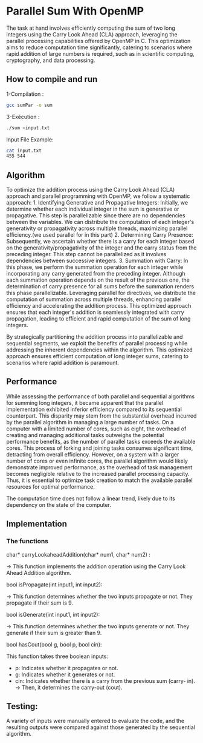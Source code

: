 # Parallel Sum With OpenMP

 The task at hand involves efficiently computing the sum of two long integers
using the Carry Look Ahead (CLA) approach, leveraging the parallel processing
capabilities offered by OpenMP in C. This optimization aims to reduce
computation time significantly, catering to scenarios where rapid addition of
large numbers is required, such as in scientific computing, cryptography, and
data processing.

## How to compile and run

   1-Compilation : 
   ```bash
   gcc sumPar -o sum
   ```
                                                                     
   3-Exécution : 
   ```bash
   ./sum <input.txt
   ```

Input File Example:
   ```bash
 cat input.txt
   455 544
   ```

## Algorithm

   To optimize the addition process using the Carry Look Ahead (CLA) approach and
parallel programming with OpenMP, we follow a systematic approach:
      1. Identifying Generative and Propagative Integers: Initially, we determine
whether each individual integer in the sum is generative or propagative. This
step is parallelizable since there are no dependencies between the variables. We
can distribute the computation of each integer's generativity or propagativity
across multiple threads, maximizing parallel efficiency.(we used parallel for in
this part)
      2. Determining Carry Presence: Subsequently, we ascertain whether there is a
carry for each integer based on the generativity/propagativity of the integer
and the carry status from the preceding integer. This step cannot be
parallelized as it involves dependencies between successive integers.
      3. Summation with Carry: In this phase, we perform the summation operation
for each integer while incorporating any carry generated from the preceding
integer. Although each summation operation depends on the result of the previous
one, the determination of carry presence for all sums before the summation
renders this phase parallelizable. Leveraging parallel for directives, we
distribute the computation of summation across multiple threads, enhancing
parallel efficiency and accelerating the addition process. This optimized
approach ensures that each integer's addition is seamlessly integrated with
carry propagation, leading to efficient and rapid computation of the sum of long
integers.

   By strategically partitioning the addition process into parallelizable and
sequential segments, we exploit the benefits of parallel processing while
addressing the inherent dependencies within the algorithm. This optimized
approach ensures efficient computation of long integer sums, catering to
scenarios where rapid addition is paramount.

##  Performance

   While assessing the performance of both parallel and sequential algorithms for
summing long integers, it became apparent that the parallel implementation
exhibited inferior efficiency compared to its sequential counterpart. This
disparity may stem from the substantial overhead incurred by the parallel
algorithm in managing a large number of tasks. On a computer with a limited
number of cores, such as eight, the overhead of creating and managing additional
tasks outweighs the potential performance benefits, as the number of parallel
tasks exceeds the available cores. This process of forking and joining tasks
consumes significant time, detracting from overall efficiency. However, on a
system with a larger number of cores or even infinite cores, the parallel
algorithm would likely demonstrate improved performance, as the overhead of task
management becomes negligible relative to the increased parallel processing
capacity. Thus, it is essential to optimize task creation to match the available
parallel resources for optimal performance.


   The computation time does not follow a linear trend, likely due to its
dependency on the state of the computer.

## Implementation

### The functions

   char* carryLookaheadAddition(char* num1, char* num2) :

-> This function implements the addition operation using the Carry Look
Ahead Addition algorithm.


   bool isPropagate(int input1, int input2):

-> This function determines whether the two inputs propagate or not. They
propagate if their sum is 9.


   bool isGenerate(int input1, int input2):

-> This function determines whether the two inputs generate or not. They
generate if their sum is greater than 9.


   bool hasCout(bool g, bool p, bool cin):

This function takes three boolean inputs:
   - p: Indicates whether it propagates or not.
   - g: Indicates whether it generates or not.
   - cin: Indicates whether there is a carry from the previous sum (carry-
in).
-> Then, it determines the carry-out (cout).

## Testing:
   A variety of inputs were manually entered to evaluate the code, and the
resulting outputs were compared against those generated by the sequential
algorithm.
